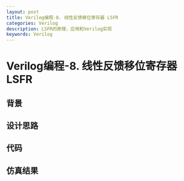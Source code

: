 ```yaml
---
layout: post
title: Verilog编程-8. 线性反馈移位寄存器 LSFR
categories: Verilog
description: LSFR的原理，应用和Verilog实现
keywords: Verilog
---
```


# Verilog编程-8. 线性反馈移位寄存器 LSFR

## 背景

## 设计思路

## 代码

## 仿真结果